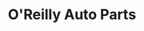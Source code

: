 ---
title: "O'Reilly Auto Parts"
url: /seattle/oreilly-auto-parts-15th-avenue-northwest/
shop: Autoteile
---